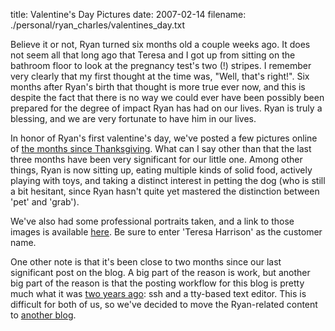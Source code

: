 title: Valentine's Day Pictures
date: 2007-02-14
filename: ./personal/ryan_charles/valentines_day.txt

Believe it or not, Ryan turned six months old a couple weeks ago. It
does not seem all that long ago that Teresa and I got up from sitting
on the bathroom floor to look at the pregnancy test's two (!)
stripes. I remember very clearly that my first thought at the time
was, "Well, that's right!".  Six months after Ryan's birth that
thought is more true ever now, and this is despite the fact that there
is no way we could ever have been possibly been prepared for the
degree of impact Ryan has had on our lives. Ryan is truly a blessing,
and we are very fortunate to have him in our lives.

In honor of Ryan's first valentine's day, we've posted a few pictures
online of <a
href="http://www.mschaef.com/albums/ryan_valentines_day">the months
since Thanksgiving</a>.  What can I say other than that the last three
months have been very significant for our little one.  Among other
things, Ryan is now sitting up, eating multiple kinds of solid food,
actively playing with toys, and taking a distinct interest in petting
the dog (who is still a bit hesitant, since Ryan hasn't quite yet
mastered the distinction between 'pet' and 'grab').

We've also had some professional portraits taken, and a link to those
images is available <a
href="https://www.smilesbywire.com/home.asp?AC=LTP43801009026JCP">here</a>.
Be sure to enter 'Teresa Harrison' as the customer name.

One other note is that it's been close to two months since our last
significant post on the blog. A big part of the reason is work, but
another big part of the reason is that the posting workflow for this
blog is pretty much what it was <a
href="http://www.mschaef.com/blog/tech/this_blog/blosxom.txt">two
years ago</a>: ssh and a tty-based text editor. This is difficult for
both of us, so we've decided to move the Ryan-related content to <a
href="http://ryan-charles.blogspot.com/">another blog</a>.
